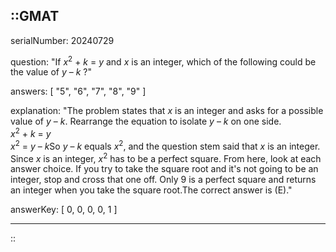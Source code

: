 ::GMAT
---


serialNumber: 20240729

question: "If <i>x</i><sup>2</sup> + <i>k</i> = <i>y</i> and <i>x</i> is an integer, which of the following could be the value of <i>y</i> – <i>k</i> ?"

answers: [
  "5",
  "6",
  "7",
  "8",
  "9"
]

explanation: "The problem states that <i>x</i> is an integer and asks for a possible value of <i>y</i> – <i>k</i>. Rearrange the equation to isolate <i>y</i> – <i>k</i> on one side.<br><i>x</i><sup>2</sup> + <i>k</i> = <i>y</i><br><i>x</i><sup>2</sup> = <i>y</i> – <i>k</i>So <i>y</i> – <i>k</i> equals <i>x</i><sup>2</sup>, and the question stem said that <i>x</i> is an integer. Since <i>x</i> is an integer, <i>x</i><sup>2</sup> has to be a perfect square. From here, look at each answer choice. If you try to take the square root and it's not going to be an integer, stop and cross that one off. Only 9 is a perfect square and returns an integer when you take the square root.The correct answer is (E)."

answerKey: [
  0, 
  0, 
  0, 
  0, 
  1
]



---
::